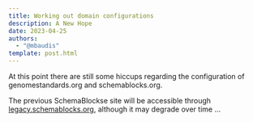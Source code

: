 ```yaml
---
title: Working out domain configurations
description: A New Hope
date: 2023-04-25
authors:
  - "@mbaudis"
template: post.html
---
```


At this point there are still some hiccups regarding the configuration of genomestandards.org and schemablocks.org.

The previous SchemaBlockse site will be accessible through [legacy.schemablocks.org](http://legacy.schemablocks.org), although it may degrade over time ...

<!--more-->
